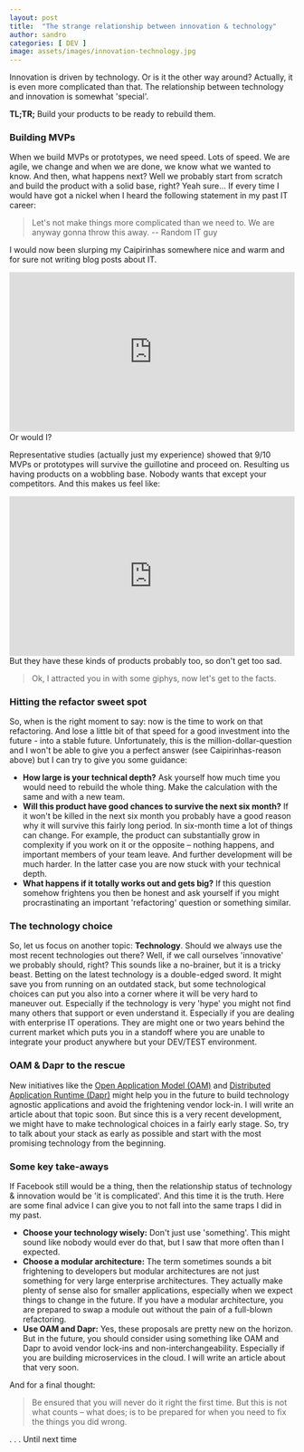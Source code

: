 ```yaml
---
layout: post
title:  "The strange relationship between innovation & technology"
author: sandro
categories: [ DEV ]
image: assets/images/innovation-technology.jpg
---
```

Innovation is driven by technology. Or is it the other way around? Actually, it is even more complicated than that. The relationship between technology and innovation is somewhat 'special'. 

**TL;TR;** Build your products to be ready to rebuild them.

### Building MVPs
When we build MVPs or prototypes, we need speed. Lots of speed. We are agile, we change and when we are done, we know what we wanted to know. And then, what happens next? Well we probably start from scratch and build the product with a solid base, right? Yeah sure...
If every time I would have got a nickel when I heard the following statement in my past IT career:

> Let's not make things more complicated than we need to. We are anyway gonna throw this away. -- Random IT guy

I would now been slurping my Caipirinhas somewhere nice and warm and for sure not writing blog posts about IT. 
<div style="width:100%;height:0;padding-bottom:56%;position:relative;"><iframe src="https://giphy.com/embed/5xtDarqlsEW6F7F14Fq" width="100%" height="100%" style="position:absolute" frameBorder="0" class="giphy-embed" allowFullScreen></iframe></div>
Or would I?

Representative studies (actually just my experience) showed that 9/10 MVPs or prototypes will survive the guillotine and proceed on. Resulting us having products on a wobbling base. Nobody wants that except your competitors. And this makes us feel like:
<div style="width:100%;height:0;padding-bottom:56%;position:relative;"><iframe src="https://giphy.com/embed/l1KVaj5UcbHwrBMqI" width="100%" height="100%" style="position:absolute" frameBorder="0" class="giphy-embed" allowFullScreen></iframe></div>
But they have these kinds of products probably too, so don't get too sad. 

> Ok, I attracted you in with some giphys, now let's get to the facts. 

### Hitting the refactor sweet spot
So, when is the right moment to say: now is the time to work on that refactoring. And lose a little bit of that speed for a good investment into the future - into a stable future. Unfortunately, this is the million-dollar-question and I won't be able to give you a perfect answer (see Caipirinhas-reason above) but I can try to give you some guidance:

- **How large is your technical depth?**
Ask yourself how much time you would need to rebuild the whole thing. Make the calculation with the same and with a new team. 
- **Will this product have good chances to survive the next six month?** If it won't be killed in the next six month you probably have a good reason why it will survive this fairly long period. In six-month time a lot of things can change. For example, the product can substantially grow in complexity if you work on it or the opposite – nothing happens, and important members of your team leave. And further development will be much harder. In the latter case you are now stuck with your technical depth. 
- **What happens if it totally works out and gets big?** If this question somehow frightens you then be honest and ask yourself if you might procrastinating an important 'refactoring' question or something similar. 

### The technology choice
So, let us focus on another topic: **Technology**. Should we always use the most recent technologies out there? Well, if we call ourselves 'innovative' we probably should, right? This sounds like a no-brainer, but it is a tricky beast. Betting on the latest technology is a double-edged sword. It might save you from running on an outdated stack, but some technological choices can put you also into a corner where it will be very hard to maneuver out. Especially if the technology is very 'hype' you might not find many others that support or even understand it. Especially if you are dealing with enterprise IT operations. They are might one or two years behind the current market which puts you in a standoff where you are unable to integrate your product anywhere but your DEV/TEST environment. 

### OAM & Dapr to the rescue
New initiatives like the [Open Application Model (OAM)]( https://oam.dev/) and [Distributed Application Runtime (Dapr)]( https://dapr.io/) might help you in the future to build technology agnostic applications and avoid the frightening vendor lock-in. I will write an article about that topic soon. But since this is a very recent development, we might have to make technological choices in a fairly early stage. So, try to talk about your stack as early as possible and start with the most promising technology from the beginning. 

### Some key take-aways
If Facebook still would be a thing, then the relationship status of technology & innovation would be 'it is complicated'. And this time it is the truth. Here are some final advice I can give you to not fall into the same traps I did in my past. 
- **Choose your technology wisely:** Don't just use 'something'. This might sound like nobody would ever do that, but I saw that more often than I expected. 
- **Choose a modular architecture:** The term sometimes sounds a bit frightening to developers but modular architectures are not just something for very large enterprise architectures. They actually make plenty of sense also for smaller applications, especially when we expect things to change in the future. If you have a modular architecture, you are prepared to swap a module out without the pain of a full-blown refactoring. 
- **Use OAM and Dapr:** Yes, these proposals are pretty new on the horizon. But in the future, you should consider using something like OAM and Dapr to avoid vendor lock-ins and non-interchangeability. Especially if you are building microservices in the cloud. I will write an article about that very soon.

And for a final thought: 
> Be ensured that you will never do it right the first time. But this is not what counts – what does; is to be prepared for when you need to fix the things you did wrong.

. . . Until next time
